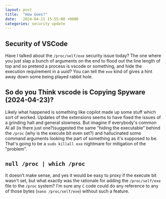 ```yaml
---
layout: post
title:  "How Goes?"
date:   2024-04-21 15:55:00 +0000
categories: security update
---
```

## Security of VSCode
Have I talked about the `/proc/self/exe` security issue today? The one where you just slap a bunch of arguments on the end to flood out the line length of top and so pretend a process is vscode or something, and hide the execution requirement in a uuid? You can tell the `exe` kind of gives a hint away down some being played rabbit hole.

## So do you Think vscode is Copying Spyware (2024-04-23)?
Likely what happened is something like copilot made up some stuff which sort of worked. Updates of the extensions seems to have fixed the issues of a grinding halt and general slowness. But imagine if everybody's common AI all (is there just one?)suggested the same "hiding the executable" behind the `/proc` (why is the execute bit even set?) and hallucinated some command arguments looking the part of something as it's supposed to be. That's going to be a `sudo killall exe` nightmare for mitigation of the "problem".

## `null /proc | which /proc`
It doesn't make sense, and yes it would be easy to proxy if the execute bit wasn't set, but what exactly was the rationale for adding the `/proc/self/exe` file to the `/proc` system? I'm sure any `C` code could do any reference to any of those bytes (`nano /proc/self/exe`) without such a feature.